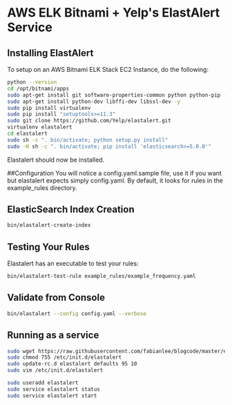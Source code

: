 # AWS ELK Bitnami + Yelp's ElastAlert Service

## Installing ElastAlert
To setup on an AWS Bitnami ELK Stack EC2 Instance, do the following:

```bash
python --version
cd /opt/bitnami/apps
sudo apt-get install git software-properties-common python python-pip -y
sudo apt-get install python-dev libffi-dev libssl-dev -y
sudo pip install virtualenv
sudo pip install "setuptools>=11.3"
sudo git clone https://github.com/Yelp/elastalert.git
virtualenv elastalert
cd elastalert
sudo sh -c ". bin/activate; python setup.py install"
sudo -H sh -c ". bin/activate; pip install 'elasticsearch>=5.0.0'"
```

Elastalert should now be installed.

##Configuration
You will notice a config.yaml.sample file, use it if you want but elastalert expects simply config.yaml. By default,
it looks for rules in the example_rules directory.

## ElasticSearch Index Creation
```bash
bin/elastalert-create-index
```

## Testing Your Rules
Elastalert has an executable to test your rules:
```bash
bin/elastalert-test-rule example_rules/example_frequency.yaml
```

## Validate from Console
```bash
bin/elastalert --config config.yaml --verbose
```

## Running as a service

```bash
sudo wget https://raw.githubusercontent.com/fabianlee/blogcode/master/elastalert -O /etc/init.d/elastalert
sudo chmod 755 /etc/init.d/elastalert
sudo update-rc.d elastalert defaults 95 10
sudo vim /etc/init.d/elastalert

sudo useradd elastalert
sudo service elastalert status
sudo service elastalert start
```